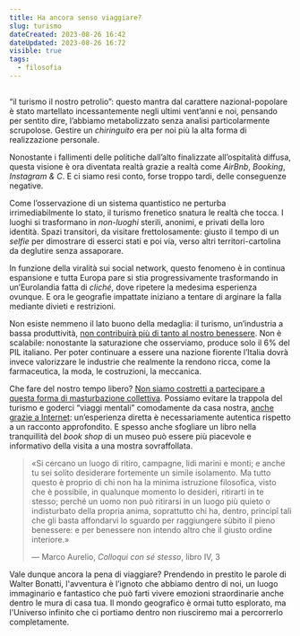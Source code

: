 ```yaml
---
title: Ha ancora senso viaggiare?
slug: turismo
dateCreated: 2023-08-26 16:42
dateUpdated: 2023-08-26 16:72
visible: true
tags:
  - filosofia
---
```


##

<span class="newthought">“il turismo</span> il nostro petrolio”: questo mantra dal carattere nazional-popolare è stato martellato incessantemente negli ultimi vent’anni e noi, pensando per sentito dire, l’abbiamo metabolizzato senza analisi particolarmente scrupolose. Gestire un _chiringuito_ era per noi più la alta forma di realizzazione personale.

Nonostante i fallimenti delle politiche dall’alto finalizzate all’ospitalità diffusa, questa visione è ora diventata realtà grazie a realtà come _AirBnb_, _Booking_, _Instagram & C_. E ci siamo resi conto, forse troppo tardi, delle conseguenze negative.

Come l’osservazione di un sistema quantistico ne perturba irrimediabilmente lo stato, il turismo frenetico snatura le realtà che tocca. I luoghi si trasformano in _non-luoghi_ sterili, anonimi, e privati della loro identità. Spazi transitori, da visitare frettolosamente: giusto il tempo di un _selfie_ per dimostrare di esserci stati e poi via, verso altri territori-cartolina da deglutire senza assaporare.

In funzione della viralità sui social network, questo fenomeno è in continua espansione e tutta Europa pare si stia progressivamente trasformando in un’Eurolandia fatta di _cliché_, dove ripetere la medesima esperienza ovunque. E ora le geografie impattate iniziano a tentare di arginare la falla mediante divieti e restrizioni.

Non esiste nemmeno il lato buono della medaglia: il turismo, un’industria a bassa produttività, [non contribuirà più di tanto al nostro benessere](/notes/progresso/). Non è scalabile: nonostante la saturazione che osserviamo, produce solo il 6% del PIL italiano. Per poter continuare a essere una nazione fiorente l’Italia dovrà invece valorizzare le industrie che realmente la rendono ricca, come la farmaceutica, la moda, le costruzioni, la meccanica.

Che fare del nostro tempo libero? [Non siamo costretti a partecipare a questa forma di masturbazione collettiva](/notes/introspezione/). Possiamo evitare la trappola del turismo e goderci “viaggi mentali” comodamente da casa nostra, [anche grazie a Internet](/notes/internet/): un’esperienza diretta è necessariamente autentica rispetto a un racconto approfondito. E spesso anche sfogliare un libro nella tranquillità del _book shop_ di un museo può essere più piacevole e informativo della visita a una mostra sovraffollata.

<div class='epigraph'>

> «Si cercano un luogo di ritiro, campagne, lidi marini e monti; e anche tu sei solito desiderare fortemente un simile isolamento. Ma tutto questo è proprio di chi non ha la minima istruzione filosofica, visto che è possibile, in qualunque momento lo desideri, ritirarti in te stesso; perché un uomo non può ritirarsi in un luogo più quieto o indisturbato della propria anima, soprattutto chi ha, dentro, principî tali che gli basta affondarvi lo sguardo per raggiungere sùbito il pieno benessere: e per benessere non intendo altro che il giusto ordine interiore.» <footer> — Marco Aurelio, _Colloqui con sé stesso_, libro IV, 3</footer>

</div>

Vale dunque ancora la pena di viaggiare? Prendendo in prestito le parole di Walter Bonatti, l'avventura è l’ignoto che abbiamo dentro di noi, un luogo immaginario e fantastico che può farti vivere emozioni straordinarie anche dentro le mura di casa tua. Il mondo geografico è ormai tutto esplorato, ma l'Universo infinito che ci portiamo dentro non riusciremo mai a percorrerlo completamente.
